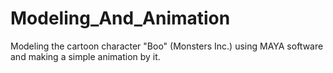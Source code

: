 # Modeling_And_Animation
Modeling the cartoon character "Boo" (Monsters Inc.) using MAYA software and making a simple animation by it. 
